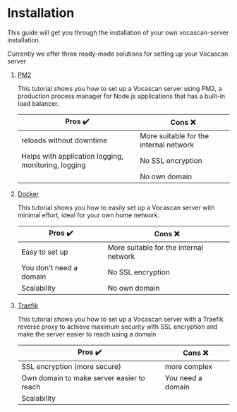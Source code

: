 # Installation

This guide will get you through the installation of your own vocascan-server installation.

Currently we offer three ready-made solutions for setting up your Vocascan server

1. [PM2](vocascan-server/installation/pm2/pm2)

   This tutorial shows you how to set up a Vocascan server using PM2, a production process manager for Node.js
   applications that has a built-in load balancer.

   | Pros ✔️                                             | Cons ❌                                |
   | --------------------------------------------------- | -------------------------------------- |
   | reloads without downtime                            | More suitable for the internal network |
   | Helps with application logging, monitoring, logging | No SSL encryption                      |
   |                                                     | No own domain                          |

2. [Docker](vocascan-server/installation/docker/docker)

   This tutorial shows you how to easily set up a Vocascan server with minimal effort, ideal for your own home network.

   | Pros ✔️                 | Cons ❌                                |
   | ----------------------- | -------------------------------------- |
   | Easy to set up          | More suitable for the internal network |
   | You don't need a domain | No SSL encryption                      |
   | Scalability             | No own domain                          |

3. [Traefik](vocascan-server/installation/traefik/traefik)

   This tutorial shows you how to set up a Vocascan server with a Traefik reverse proxy to achieve maximum security with
   SSL encryption and make the server easier to reach using a domain

   | Pros ✔️                                   | Cons ❌           |
   | ----------------------------------------- | ----------------- |
   | SSL encryption (more secure)              | more complex      |
   | Own domain to make server easier to reach | You need a domain |
   | Scalability                               |                   |
